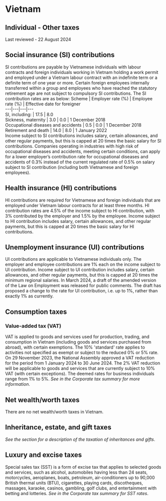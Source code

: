 # Vietnam
## Individual - Other taxes
Last reviewed - 22 August 2024
## Social insurance (SI) contributions
SI contributions are payable by Vietnamese individuals with labour contracts and foreign individuals working in Vietnam holding a work permit and employed under a Vietnam labour contract with an indefinite term or a definite term of one year or more. Certain foreign employees internally transferred within a group and employees who have reached the statutory retirement age are not subject to compulsory SI contributions.
The SI contribution rates are as below:
Scheme | Employer rate (%) | Employee rate (%) | Effective date for foreigner  
---|---|---|---  
SI, including: | 17.5 | 8.0  
Sickness, maternity | 3.0 | 0.0 | 1 December 2018  
Occupational diseases and accidents | 0.5 | 0.0 | 1 December 2018  
Retirement and death | 14.0 | 8.0 | 1 January 2022  
Income subject to SI contributions includes salary, certain allowances, and other regular payments, but this is capped at 20 times the basic salary for SI contributions. 
Companies operating in industries with high risk of occupational diseases and accidents, meeting certain conditions, can apply for a lower employer’s contribution rate for occupational diseases and accidents of 0.3% instead of the current regulated rate of 0.5% on salary subject to SI contribution (including both Vietnamese and foreign employees).
## Health insurance (HI) contributions
HI contributions are required for Vietnamese and foreign individuals that are employed under Vietnam labour contracts for at least three months.
HI contribution rates are 4.5% of the income subject to HI contribution, with 3% contributed by the employer and 1.5% by the employee.
Income subject to HI contribution includes salary, certain allowances, and other regular payments, but this is capped at 20 times the basic salary for HI contributions. 
## Unemployment insurance (UI) contributions
UI contributions are applicable to Vietnamese individuals only.
The employer and employee contributions are 1% each on the income subject to UI contribution.
Income subject to UI contribution includes salary, certain allowances, and other regular payments, but this is capped at 20 times the minimum regional salaries. 
In March 2024, a draft of the amended version of the Law on Employment was released for public comments. The draft has proposed a change to the rate for UI contribution, i.e. up to 1%, rather than exactly 1% as currently.
## Consumption taxes
### Value-added tax (VAT)
VAT is applied to goods and services used for production, trading, and consumption in Vietnam (including goods and services purchased from abroad), with certain exemptions. The 10% 'standard' rate applies to activities not specified as exempt or subject to the reduced 0% or 5% rate. 
On 29 November 2023, the National Assembly approved a VAT reduction for the period from 1 January 2024 to 30 June 2024. The 2% VAT reduction will be applicable to goods and services that are currently subject to 10% VAT (with certain exceptions).
The deemed rates for business individuals range from 1% to 5%.
_See_ _in the Corporate tax summary for more information_.
## Net wealth/worth taxes
There are no net wealth/worth taxes in Vietnam.
## Inheritance, estate, and gift taxes
_See the section for a description of the taxation of inheritances and gifts_.
## Luxury and excise taxes
Special sales tax (SST) is a form of excise tax that applies to selected goods and services, such as alcohol, automobiles having less than 24 seats, motorcycles, aeroplanes, boats, petroleum, air-conditioners up to 90,000 British thermal units (BTU), cigarettes, playing cards, discotheques, massages, karaoke, casinos, gambling, golf clubs, and entertainment with betting and lotteries.  _See in the Corporate tax summary for SST rates_.
